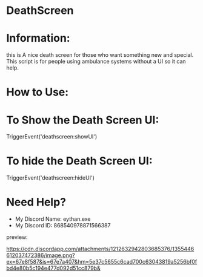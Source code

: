 # DeathScreen

# Information:
this is A nice death screen for those who want something new and special.
This script is for people using ambulance systems without a UI so it can help.

# How to Use:

# To Show the Death Screen UI:
TriggerEvent('deathscreen:showUI')

# To hide the Death Screen UI:
TriggerEvent('deathscreen:hideUI')

# Need Help?
- My Discord Name: eythan.exe
- My Discord ID: 868540978871566387

preview:

https://cdn.discordapp.com/attachments/1212632942803685376/1355446612037472386/image.png?ex=67e8f587&is=67e7a407&hm=5e37c5655c6cad700c63043819a5256bf0fbd4e80b5c194e477d092d51cc879b&
